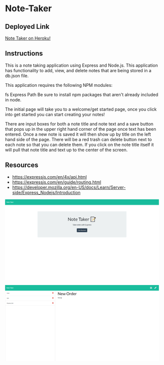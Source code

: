 # Note-Taker

## Deployed Link
[Note Taker on Heroku!](https://safe-falls-60671.herokuapp.com//)

## Instructions

This is a note taking application using Express and Node.js. This application has functionality to add, view, and delete notes that are being stored in a db.json file.

This application requires the following NPM modules:

fs
Express
Path
Be sure to install npm packages that aren't already included in node.

The initial page will take you to a welcome/get started page, once you click into get started you can start creating your notes!

There are input boxes for both a note title and note text and a save button that pops up in the upper right hand corner of the page once text has been entered. Once a new note is saved it will then show up by title on the left hand side of the page. There will be a red trash can delete button next to each note so that you can delete them. If you click on the note title itself it will pull that note title and text up to the center of the screen.

## Resources

- https://expressjs.com/en/4x/api.html
- https://expressjs.com/en/guide/routing.html
- https://developer.mozilla.org/en-US/docs/Learn/Server-side/Express_Nodejs/Introduction


![Note Taker Start Screen](public/assets/images/Notetaker1.png)


![Note Taker app](public/assets/images/Notetaker2.png)

